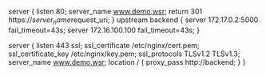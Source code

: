 

server {
listen 80;
server_name www.demo.wsr;
return 301 https://$server_name$request_uri;
}
upstream backend {
server 172.17.0.2:5000 fail_timeout=43s;
server 172.16.100.100 fail_timeout=43s;
}

server {
listen 443 ssl;
ssl_certificate /etc/nginx/cert.pem;
ssl_certificate_key /etc/nginx/key.pem;
ssl_protocols TLSv1.2 TLSv1.3;
server_name www.demo.wsr;
location / {
	proxy_pass http://backend;
}
}
